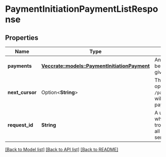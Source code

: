 # PaymentInitiationPaymentListResponse

## Properties

Name | Type | Description | Notes
------------ | ------------- | ------------- | -------------
**payments** | [**Vec<crate::models::PaymentInitiationPayment>**](PaymentInitiationPayment.md) | An array of payments that have been created, associated with the given `client_id`. | 
**next_cursor** | Option<**String**> | The value that, when used as the optional `cursor` parameter to `/payment_initiation/payment/list`, will return the next unreturned payment as its first payment. | 
**request_id** | **String** | A unique identifier for the request, which can be used for troubleshooting. This identifier, like all Plaid identifiers, is case sensitive. | 

[[Back to Model list]](../README.md#documentation-for-models) [[Back to API list]](../README.md#documentation-for-api-endpoints) [[Back to README]](../README.md)


